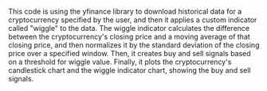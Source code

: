 This code is using the yfinance library to download historical data for a cryptocurrency specified by the user, and then it applies a custom indicator called "wiggle" to the data. The wiggle indicator calculates the difference between the cryptocurrency's closing price and a moving average of that closing price, and then normalizes it by the standard deviation of the closing price over a specified window. Then, it creates buy and sell signals based on a threshold for wiggle value. Finally, it plots the cryptocurrency's candlestick chart and the wiggle indicator chart, showing the buy and sell signals.
